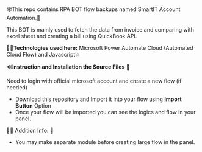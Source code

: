 🕸️This repo contains RPA BOT flow backups named SmartIT Account Automation</b>.💼
<p>This BOT is mainly used to fetch the data from invoice and comparing with excel sheet and creating a bill using QuickBook API.</p>

<p>🧑‍💻<b>Technologies used here:</b> Microsoft Power Automate Cloud (Automated Cloud Flow) and Javascript💥</p>

<p>🔊<b>Instruction and Installation the Source Files</b> 🤗</p>
<p>Need to login with official microsoft account and create a new flow (if needed)</p>

<ul>
  <li>Download this repository and Import it into your flow using <b>Import Button</b> Option</li>
  <li>Once your flow will be imported you can see the logics and flow in your panel.</li>
</ul>

<p>⛓️‍💥 Addition Info: 💯</p>
<ul>
  <li>You may make separate module before creating large flow in the panel.</li>
</ul>

